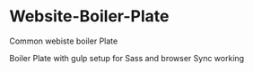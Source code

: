 # Website-Boiler-Plate
Common webiste boiler Plate

Boiler Plate with gulp setup for Sass and browser Sync working
